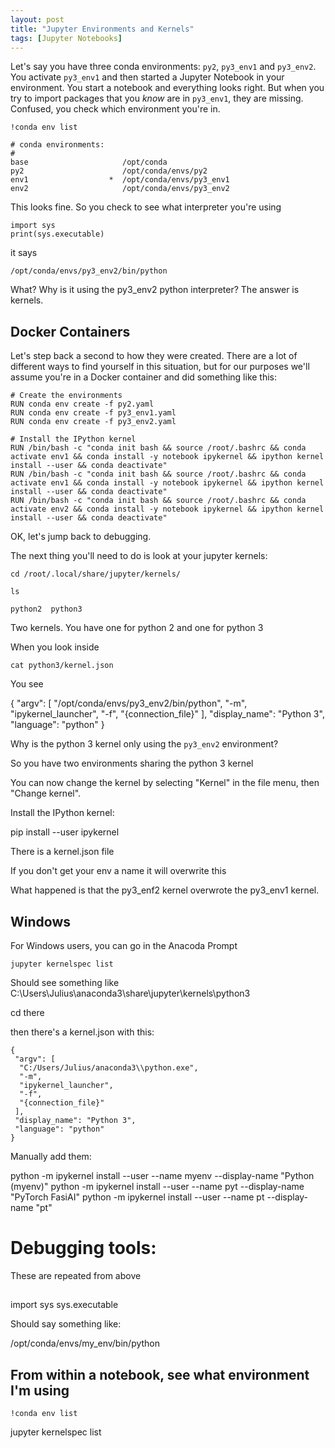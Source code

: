 ```yaml
---
layout: post
title: "Jupyter Environments and Kernels"
tags: [Jupyter Notebooks]
---
```


Let's say you have three conda environments: `py2`, `py3_env1` and `py3_env2`. You activate `py3_env1` and then started a Jupyter Notebook in your environment. You start a notebook and everything looks right. But when you try to import packages that you *know* are in `py3_env1`, they are missing. Confused, you check which environment you're in.

`!conda env list`

    # conda environments:
    #
    base                     /opt/conda
    py2                      /opt/conda/envs/py2
    env1                  *  /opt/conda/envs/py3_env1
    env2                     /opt/conda/envs/py3_env2

This looks fine. So you check to see what interpreter you're using

    import sys
    print(sys.executable)

it says

`/opt/conda/envs/py3_env2/bin/python`

What? Why is it using the py3_env2 python interpreter? The answer is kernels.

## Docker Containers

Let's step back a second to how they were created. There are a lot of different ways to find yourself in this situation, but for our purposes we'll assume you're in a Docker container and did something like this:

    # Create the environments
    RUN conda env create -f py2.yaml
    RUN conda env create -f py3_env1.yaml
    RUN conda env create -f py3_env2.yaml
    
    # Install the IPython kernel
    RUN /bin/bash -c "conda init bash && source /root/.bashrc && conda activate env1 && conda install -y notebook ipykernel && ipython kernel install --user && conda deactivate"
    RUN /bin/bash -c "conda init bash && source /root/.bashrc && conda activate env1 && conda install -y notebook ipykernel && ipython kernel install --user && conda deactivate"
    RUN /bin/bash -c "conda init bash && source /root/.bashrc && conda activate env2 && conda install -y notebook ipykernel && ipython kernel install --user && conda deactivate"

OK, let's jump back to debugging.

The next thing you'll need to do is look at your jupyter kernels:

`cd /root/.local/share/jupyter/kernels/`

`ls`

`python2  python3`

Two kernels. You have one for python 2 and one for python 3

When you look inside

`cat python3/kernel.json`

You see

{
 "argv": [
  "/opt/conda/envs/py3_env2/bin/python",
  "-m",
  "ipykernel_launcher",
  "-f",
  "{connection_file}"
 ],
 "display_name": "Python 3",
 "language": "python"
}

Why is the python 3 kernel only using the `py3_env2` environment? 

So you have two environments sharing the python 3 kernel

You can now change the kernel by selecting "Kernel" in the file menu, then "Change kernel".


Install the IPython kernel:

pip install --user ipykernel


There is a kernel.json file

If you don't get your env a name it will overwrite this

What happened is that the py3_enf2 kernel overwrote the py3_env1 kernel. 


## Windows

For Windows users, you can go in the Anacoda Prompt

`jupyter kernelspec list`

Should see something like C:\Users\Julius\anaconda3\share\jupyter\kernels\python3

cd there

then there's a kernel.json with this:
```
{
 "argv": [
  "C:/Users/Julius/anaconda3\\python.exe",
  "-m",
  "ipykernel_launcher",
  "-f",
  "{connection_file}"
 ],
 "display_name": "Python 3",
 "language": "python"
}
```



Manually add them:


python -m ipykernel install --user --name myenv --display-name "Python (myenv)"
python -m ipykernel install --user --name pyt --display-name "PyTorch FasiAI"
python -m ipykernel install --user --name pt --display-name "pt"




# Debugging tools:
These are repeated from above
## 
import sys
sys.executable

Should say something like:

/opt/conda/envs/my_env/bin/python

## From within a notebook, see what environment I'm using
`!conda env list`


jupyter kernelspec list

